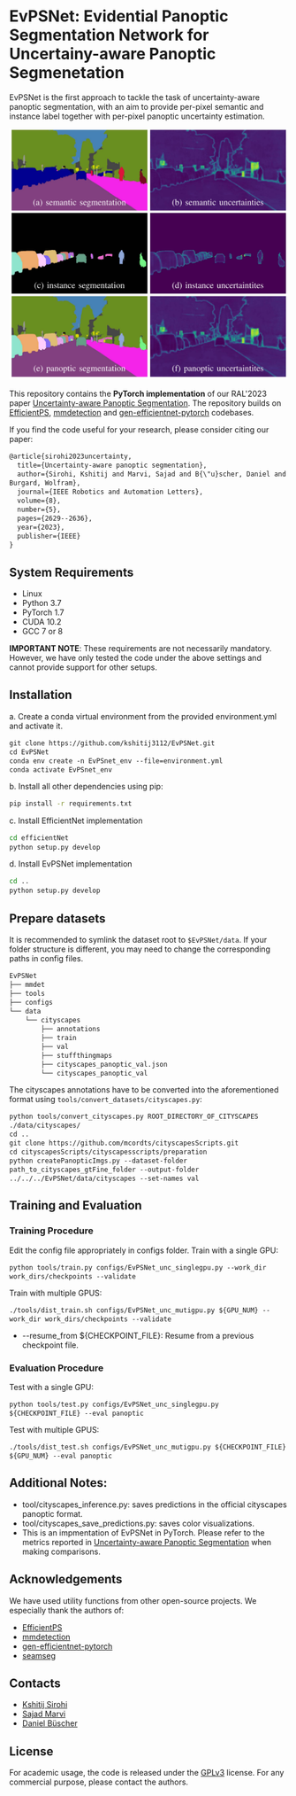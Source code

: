 # EvPSNet: Evidential Panoptic Segmentation Network for Uncertainy-aware Panoptic Segmenetation

EvPSNet is the first approach to tackle the task of uncertainty-aware panoptic segmentation, with an aim to provide per-pixel semantic and instance label together with per-pixel panoptic uncertainty estimation.

![Illustration of EvPSNet](./images/intro.png)

This repository contains the **PyTorch implementation** of our RAL'2023 paper [Uncertainty-aware Panoptic Segmentation](https://arxiv.org/abs/2206.14554). The repository builds on [EfficientPS](https://github.com/DeepSceneSeg/EfficientPS), [mmdetection](https://github.com/open-mmlab/mmdetection) and [gen-efficientnet-pytorch](https://github.com/rwightman/gen-efficientnet-pytorch) codebases.

If you find the code useful for your research, please consider citing our paper:
```
@article{sirohi2023uncertainty,
  title={Uncertainty-aware panoptic segmentation},
  author={Sirohi, Kshitij and Marvi, Sajad and B{\"u}scher, Daniel and Burgard, Wolfram},
  journal={IEEE Robotics and Automation Letters},
  volume={8},
  number={5},
  pages={2629--2636},
  year={2023},
  publisher={IEEE}
}
```

## System Requirements
* Linux 
* Python 3.7
* PyTorch 1.7
* CUDA 10.2
* GCC 7 or 8

**IMPORTANT NOTE**: These requirements are not necessarily mandatory. However, we have only tested the code under the above settings and cannot provide support for other setups.

## Installation
a. Create a conda virtual environment from the provided environment.yml and activate it.
```shell
git clone https://github.com/kshitij3112/EvPSNet.git
cd EvPSNet
conda env create -n EvPSnet_env --file=environment.yml
conda activate EvPSnet_env
```
b. Install all other dependencies using pip:
```bash
pip install -r requirements.txt
```
c. Install EfficientNet implementation
```bash
cd efficientNet
python setup.py develop
```
d. Install EvPSNet implementation
```bash
cd ..
python setup.py develop
```
## Prepare datasets
It is recommended to symlink the dataset root to `$EvPSNet/data`.
If your folder structure is different, you may need to change the corresponding paths in config files.

```
EvPSNet
├── mmdet
├── tools
├── configs
└── data
    └── cityscapes
        ├── annotations
        ├── train
        ├── val
        ├── stuffthingmaps
        ├── cityscapes_panoptic_val.json
        └── cityscapes_panoptic_val
```
The cityscapes annotations have to be converted into the aforementioned format using
`tools/convert_datasets/cityscapes.py`:
```shell
python tools/convert_cityscapes.py ROOT_DIRECTORY_OF_CITYSCAPES ./data/cityscapes/
cd ..
git clone https://github.com/mcordts/cityscapesScripts.git
cd cityscapesScripts/cityscapesscripts/preparation
python createPanopticImgs.py --dataset-folder path_to_cityscapes_gtFine_folder --output-folder ../../../EvPSNet/data/cityscapes --set-names val
```

## Training and Evaluation
### Training Procedure
Edit the config file appropriately in configs folder.
Train with a single GPU:
```
python tools/train.py configs/EvPSNet_unc_singlegpu.py --work_dir work_dirs/checkpoints --validate 
```
Train with multiple GPUS:
```
./tools/dist_train.sh configs/EvPSNet_unc_mutigpu.py ${GPU_NUM} --work_dir work_dirs/checkpoints --validate 
```
* --resume_from ${CHECKPOINT_FILE}: Resume from a previous checkpoint file.
### Evaluation Procedure
Test with a single GPU:
```
python tools/test.py configs/EvPSNet_unc_singlegpu.py ${CHECKPOINT_FILE} --eval panoptic
```
Test with multiple GPUS:
```
./tools/dist_test.sh configs/EvPSNet_unc_mutigpu.py ${CHECKPOINT_FILE} ${GPU_NUM} --eval panoptic
```

## Additional Notes:
   * tool/cityscapes_inference.py: saves predictions in the official cityscapes panoptic format.
   * tool/cityscapes_save_predictions.py: saves color visualizations.
   * This is an impmentation of EvPSNet in PyTorch. Please refer to the metrics reported in [Uncertainty-aware Panoptic Segmentation](https://arxiv.org/abs/2206.14554) when making comparisons.

## Acknowledgements
We have used utility functions from other open-source projects. We especially thank the authors of:
- [EfficientPS](https://github.com/DeepSceneSeg/EfficientPS)
- [mmdetection](https://github.com/open-mmlab/mmdetection)
- [gen-efficientnet-pytorch](https://github.com/rwightman/gen-efficientnet-pytorch)
- [seamseg](https://github.com/mapillary/seamseg.git)

## Contacts
* [Kshitij Sirohi](http://www2.informatik.uni-freiburg.de/~sirohik/)
* [Sajad Marvi](http://www2.informatik.uni-freiburg.de/~sirohik/)
* [Daniel Büscher](http://www2.informatik.uni-freiburg.de/~buescher/)

## License
For academic usage, the code is released under the [GPLv3](https://www.gnu.org/licenses/gpl-3.0.en.html) license. For any commercial purpose, please contact the authors.

